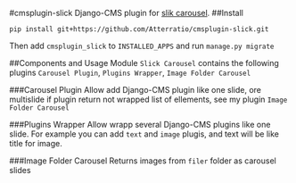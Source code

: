 #cmsplugin-slick
Django-CMS plugin for [slik carousel](http://kenwheeler.github.io/slick/).
##Install
```
pip install git+https://github.com/Atterratio/cmsplugin-slick.git
```
Then add `cmsplugin_slick` to `INSTALLED_APPS` and run `manage.py migrate`

##Components and Usage
Module `Slick Carousel` contains the following plugins `Carousel Plugin`, `Plugins Wrapper`, `Image Folder Carousel`

###Carousel Plugin
Allow add Django-CMS plugin like one slide, ore multislide if plugin return not wrapped list of ellements, see my plugin `Image Folder Carousel`

###Plugins Wrapper
Allow wrapp several Django-CMS plugins like one slide. For example you can add `text` and `image` plugis, and text will be like title for image.

###Image Folder Carousel
Returns images from `filer` folder as carousel slides
